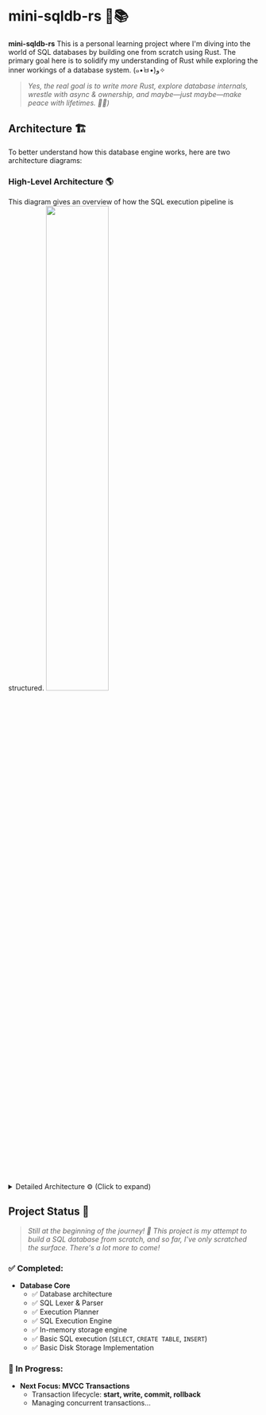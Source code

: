 # mini-sqldb-rs 🦀📚

**mini-sqldb-rs** This is a personal learning project where I'm diving into the world of SQL databases by building one from scratch using Rust. The primary goal here is to solidify my understanding of Rust while exploring the inner workings of a database system. (๑•̀ㅂ•́)و✧

> *Yes, the real goal is to write more Rust, explore database internals, wrestle with async & ownership, and maybe—just maybe—make peace with lifetimes. 🧘‍♂️)*

## Architecture 🏗️

To better understand how this database engine works, here are two architecture diagrams:

### High-Level Architecture 🌎
This diagram gives an overview of how the SQL execution pipeline is structured.
<img src="https://github.com/user-attachments/assets/317fb9b3-a2af-4a7e-b088-1c35670b0665" width="50%"/>

<details>
  <summary>Detailed Architecture ⚙️ (Click to expand)</summary>

<img src="https://github.com/user-attachments/assets/4deebde0-c2b4-47d8-9063-187e56433001"/>

</details>

## Project Status 🚧
> *Still at the beginning of the journey! 🌱
This project is my attempt to build a SQL database from scratch, and so far, I’ve only scratched the surface. There's a lot more to come!*

### ✅ Completed:
- **Database Core**
  - ✅ Database architecture
  - ✅ SQL Lexer & Parser
  - ✅ Execution Planner
  - ✅ SQL Execution Engine
  - ✅ In-memory storage engine
  - ✅ Basic SQL execution (`SELECT`, `CREATE TABLE`, `INSERT`)
  - ✅ Basic Disk Storage Implementation

### 🚧 In Progress:
- **Next Focus: MVCC Transactions**
  - Transaction lifecycle: **start, write, commit, rollback**
  - Managing concurrent transactions...